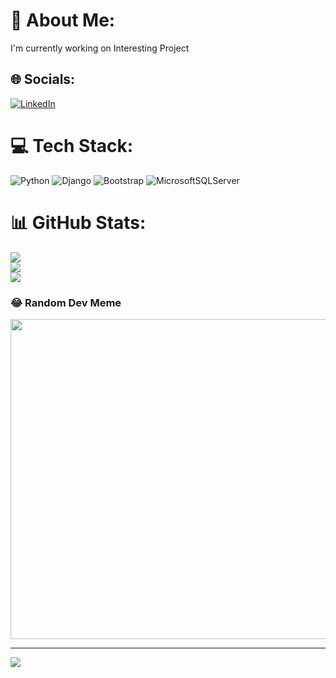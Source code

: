 # 💫 About Me:
I'm currently working on Interesting Project


## 🌐 Socials:
[![LinkedIn](https://img.shields.io/badge/LinkedIn-%230077B5.svg?logo=linkedin&logoColor=white)](https://linkedin.com/in/https://www.linkedin.com/in/rajesh-chaudhary10/) 

# 💻 Tech Stack:
![Python](https://img.shields.io/badge/python-3670A0?style=for-the-badge&logo=python&logoColor=ffdd54) ![Django](https://img.shields.io/badge/django-%23092E20.svg?style=for-the-badge&logo=django&logoColor=white) ![Bootstrap](https://img.shields.io/badge/bootstrap-%23563D7C.svg?style=for-the-badge&logo=bootstrap&logoColor=white) ![MicrosoftSQLServer](https://img.shields.io/badge/Microsoft%20SQL%20Sever-CC2927?style=for-the-badge&logo=microsoft%20sql%20server&logoColor=white)
# 📊 GitHub Stats:
![](https://github-readme-stats.vercel.app/api?username=rajeshchaudhary007&theme=nightowl&hide_border=false&include_all_commits=false&count_private=false)<br/>
![](https://github-readme-streak-stats.herokuapp.com/?user=rajeshchaudhary007&theme=nightowl&hide_border=false)<br/>
![](https://github-readme-stats.vercel.app/api/top-langs/?username=rajeshchaudhary007&theme=nightowl&hide_border=false&include_all_commits=false&count_private=false&layout=compact)

### 😂 Random Dev Meme
<img src="https://rm.up.railway.app/" width="512px"/>

---
[![](https://visitcount.itsvg.in/api?id=rajeshchaudhary007&icon=0&color=0)](https://visitcount.itsvg.in)

<!-- Proudly created with GPRM ( https://gprm.itsvg.in ) -->
